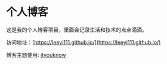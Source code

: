 # 个人博客

这是我的个人博客项目，里面会记录生活和技术的点点滴滴。


访问地址：[https://leeyi111.github.io/](https://leeyi111.github.io/)


博客主题使用: [ityouknow](https://github.com/ityouknow/ityouknow.github.io)
